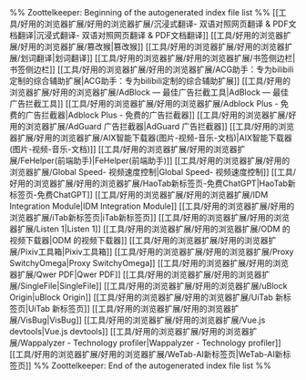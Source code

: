 %% Zoottelkeeper: Beginning of the autogenerated index file list  %%
 [[工具/好用的浏览器扩展/好用的浏览器扩展/沉浸式翻译- 双语对照网页翻译 & PDF文档翻译|沉浸式翻译- 双语对照网页翻译 & PDF文档翻译]]
 [[工具/好用的浏览器扩展/好用的浏览器扩展/篡改猴|篡改猴]]
 [[工具/好用的浏览器扩展/好用的浏览器扩展/划词翻译|划词翻译]]
 [[工具/好用的浏览器扩展/好用的浏览器扩展/书签侧边栏|书签侧边栏]]
 [[工具/好用的浏览器扩展/好用的浏览器扩展/ACG助手：专为bilibili定制的综合辅助扩展|ACG助手：专为bilibili定制的综合辅助扩展]]
 [[工具/好用的浏览器扩展/好用的浏览器扩展/AdBlock — 最佳广告拦截工具|AdBlock — 最佳广告拦截工具]]
 [[工具/好用的浏览器扩展/好用的浏览器扩展/Adblock Plus - 免费的广告拦截器|Adblock Plus - 免费的广告拦截器]]
 [[工具/好用的浏览器扩展/好用的浏览器扩展/AdGuard 广告拦截器|AdGuard 广告拦截器]]
 [[工具/好用的浏览器扩展/好用的浏览器扩展/AIX智能下载器(图片-视频-音乐-文档)|AIX智能下载器(图片-视频-音乐-文档)]]
 [[工具/好用的浏览器扩展/好用的浏览器扩展/FeHelper(前端助手)|FeHelper(前端助手)]]
 [[工具/好用的浏览器扩展/好用的浏览器扩展/Global Speed- 视频速度控制|Global Speed- 视频速度控制]]
 [[工具/好用的浏览器扩展/好用的浏览器扩展/HaoTab新标签页-免费ChatGPT|HaoTab新标签页-免费ChatGPT]]
 [[工具/好用的浏览器扩展/好用的浏览器扩展/IDM Integration Module|IDM Integration Module]]
 [[工具/好用的浏览器扩展/好用的浏览器扩展/iTab新标签页|iTab新标签页]]
 [[工具/好用的浏览器扩展/好用的浏览器扩展/Listen 1|Listen 1]]
 [[工具/好用的浏览器扩展/好用的浏览器扩展/ODM 的视频下载器|ODM 的视频下载器]]
 [[工具/好用的浏览器扩展/好用的浏览器扩展/Pixiv工具箱|Pixiv工具箱]]
 [[工具/好用的浏览器扩展/好用的浏览器扩展/Proxy SwitchyOmega|Proxy SwitchyOmega]]
 [[工具/好用的浏览器扩展/好用的浏览器扩展/Qwer PDF|Qwer PDF]]
 [[工具/好用的浏览器扩展/好用的浏览器扩展/SingleFile|SingleFile]]
 [[工具/好用的浏览器扩展/好用的浏览器扩展/uBlock Origin|uBlock Origin]]
 [[工具/好用的浏览器扩展/好用的浏览器扩展/UiTab 新标签页|UiTab 新标签页]]
 [[工具/好用的浏览器扩展/好用的浏览器扩展/VisBug|VisBug]]
 [[工具/好用的浏览器扩展/好用的浏览器扩展/Vue.js devtools|Vue.js devtools]]
 [[工具/好用的浏览器扩展/好用的浏览器扩展/Wappalyzer - Technology profiler|Wappalyzer - Technology profiler]]
 [[工具/好用的浏览器扩展/好用的浏览器扩展/WeTab-AI新标签页|WeTab-AI新标签页]]
%% Zoottelkeeper: End of the autogenerated index file list  %%
